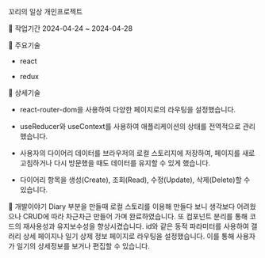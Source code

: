 꼬리의 일상
개인프로젝트

📅 작업기간
2024-04-24 ~ 2024-04-28

📍 주요기술
- react

- redux

🔦 상세기술
- react-router-dom을 사용하여 다양한 페이지로의 라우팅을 설정했습니다.

- useReducer와 useContext를 사용하여 애플리케이션의 상태를 전역적으로 관리했습니다.

- 사용자의 다이어리 데이터를 브라우저의 로컬 스토리지에 저장하여, 페이지를 새로고침하거나 다시 방문했을 때도 데이터를 유지할 수 있게 했습니다.

- 다이어리 항목을 생성(Create), 조회(Read), 수정(Update), 삭제(Delete)할 수 있습니다.

📕 개발이야기
Diary 부분을 만들때 로컬 스토리를 이용해 만들다 보니 생각보다 어려웠으나 CRUD에 따라 차근차근 만들어 가며 완료하였습니다. 또 컴포넌트 분리를 통해 코드의 재사용성과 유지보수성을 향상시켰습니다. id와 같은 동적 파라미터를 사용하여 갤러리 상세 페이지나 일기 상제 정보 페이지로 라우팅을 설정했습니다. 이를 통해 사용자가 일기의 상세정보를 보거나 편집할 수 있습니다.
